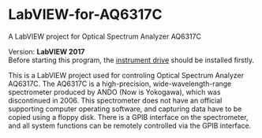 # LabVIEW-for-AQ6317C
A LabVIEW project for Optical Spectrum Analyzer AQ6317C

Version: <strong>LabVIEW 2017</strong><Br>
Before starting this program, the <a href="http://sine.ni.com/apps/utf8/niid_web_display.download_page?p_id_guid=192BC15B39DB2023E05400144FFA2D85">instrument drive</a> should be installed firstly.

This is a LabVIEW project used for controling Optical Spectrum Analyzer AQ6317C.
The AQ6317C is a high-precision, wide-wavelength-range spectrometer produced by ANDO (Now is Yokogawa), which was discontinued in 2006.
This spectrometer does not have an official supporting computer operating software, and capturing data have to be copied using a floppy disk.
There is a GPIB interface on the spectrometer, and all system functions can be remotely controlled via the GPIB interface.
